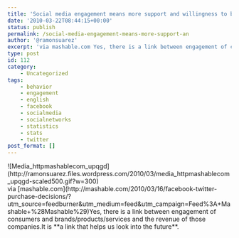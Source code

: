 ```yaml
---
title: 'Social media engagement means more support and willingness to buy'
date: '2010-03-22T08:44:15+00:00'
status: publish
permalink: /social-media-engagement-means-more-support-an
author: '@ramonsuarez'
excerpt: 'via mashable.com Yes, there is a link between engagement of consumers and brands/products/services and the revenue of those companies.It is a link that helps us look into the future.'
type: post
id: 112
category:
    - Uncategorized
tags:
    - behavior
    - engagement
    - english
    - facebook
    - socialmedia
    - socialnetworks
    - statistics
    - stats
    - twitter
post_format: []
---
```

<div class="p_embed p_image_embed">![Media_httpmashablecom_upqgd](http://ramonsuarez.files.wordpress.com/2010/03/media_httpmashablecom_upqgd-scaled500.gif?w=300)</div>via [mashable.com](http://mashable.com/2010/03/16/facebook-twitter-purchase-decisions/?utm_source=feedburner&utm_medium=feed&utm_campaign=Feed%3A+Mashable+%28Mashable%29)</div>Yes, there is a link between engagement of consumers and brands/products/services and the revenue of those companies.It is **a link that helps us look into the future**.

</div>